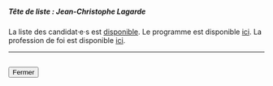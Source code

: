 ##### Tête de liste : Jean-Christophe Lagarde

La liste des candidat·e·s est [disponible](https://www.les-europeens.eu/nos_candidats). Le programme est disponible [ici](https://www.les-europeens.eu/notre_projet). La profession de foi est disponible [ici](https://programme-candidats.interieur.gouv.fr/elections/1/listes/11).

<hr>
<h2><button class="btn btn-default btn-sm" onclick="udiclose()">Fermer</button></h2>